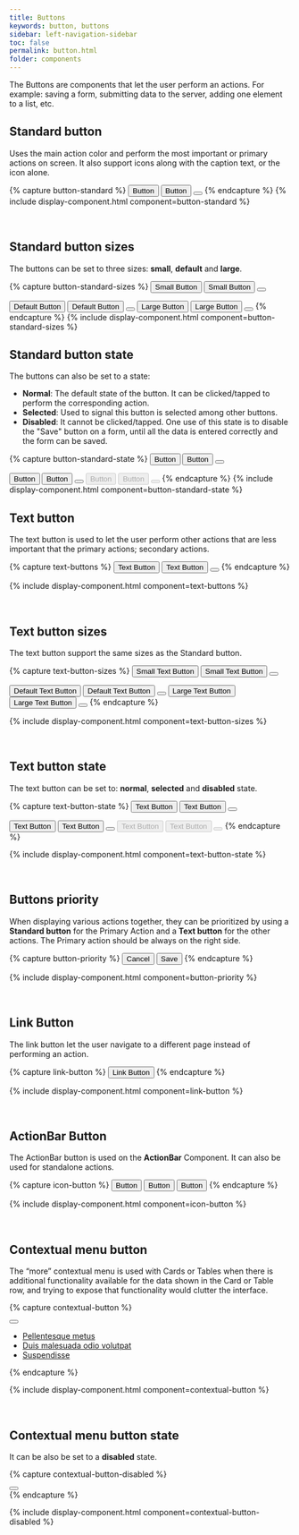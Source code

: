 ```yaml
---
title: Buttons
keywords: button, buttons
sidebar: left-navigation-sidebar
toc: false
permalink: button.html
folder: components
---
```


The Buttons are components that let the user perform an actions. For example: saving a form, submitting data to the server, adding one element to a list, etc.

## Standard button
Uses the main action color and perform the most important or primary actions on screen. It also support icons along with the caption text, or the icon alone.

{% capture button-standard %}
<button class="tn-button">
    Button
</button>
<button class="tn-button">
    <span class="tn-icon tn-icon--checked tn-icon--medium" role="presentation"></span>
    Button
</button>
<button class="tn-button tn-button--icon" aria-label="BUTTON_LABEL">
    <span class="tn-icon tn-icon--checked tn-icon--medium" role="presentation"></span>
</button>
{% endcapture %}
{% include display-component.html component=button-standard %}

<br/>

## Standard button sizes
The buttons can be set to three sizes: **small**, **default** and **large**.

{% capture button-standard-sizes %}
<button class="tn-button tn-button--small">
    Small Button
</button>
<button class="tn-button tn-button--small">
    <span class="tn-icon tn-icon--checked tn-icon--small" role="presentation"></span>
    Small Button
</button>
<button class="tn-button tn-button--icon tn-button--small" aria-label="BUTTON_LABEL">
    <span class="tn-icon tn-icon--checked tn-icon--small" role="presentation"></span>
</button>

<button class="tn-button">
    Default Button
</button>
<button class="tn-button">
    <span class="tn-icon tn-icon--checked tn-icon--medium" role="presentation"></span>
    Default Button
</button>
<button class="tn-button tn-button--icon" aria-label="BUTTON_LABEL">
    <span class="tn-icon tn-icon--checked tn-icon--medium" role="presentation"></span>
</button>

<button class="tn-button tn-button--large">
    Large Button
</button>
<button class="tn-button tn-button--large">
    <span class="tn-icon tn-icon--checked tn-icon--large" role="presentation"></span>
    Large Button
</button>
<button class="tn-button tn-button--icon tn-button--large" aria-label="BUTTON_LABEL">
    <span class="tn-icon tn-icon--checked tn-icon--large" role="presentation"></span>
</button>
{% endcapture %}
{% include display-component.html component=button-standard-sizes %}

<br/>

## Standard button state
The buttons can also be set to a state:

* **Normal**: The default state of the button. It can be clicked/tapped to perform the corresponding action.
* **Selected**: Used to signal this button is selected among other buttons.
* **Disabled**: It cannot be clicked/tapped. One use of this state is to disable the "Save" button on a form, until all the data is entered correctly and the form can be saved.

{% capture button-standard-state %}
<button class="tn-button">
    Button
</button>
<button class="tn-button">
    <span class="tn-icon tn-icon--checked tn-icon--medium" role="presentation"></span>
    Button
</button>
<button class="tn-button tn-button--icon" aria-label="BUTTON_LABEL">
    <span class="tn-icon tn-icon--checked tn-icon--medium" role="presentation"></span>
</button>

<button class="tn-button" aria-selected="true">
    Button
</button>
<button class="tn-button" aria-selected="true">
    <span class="tn-icon tn-icon--checked tn-icon--medium" role="presentation"></span>
    Button
</button>
<button class="tn-button tn-button--icon" aria-selected="true" aria-label="BUTTON_LABEL">
    <span class="tn-icon tn-icon--checked tn-icon--medium" role="presentation"></span>
</button>

<button class="tn-button" aria-disabled="true" disabled>
    Button
</button>
<button class="tn-button" aria-disabled="true" disabled>
    <span class="tn-icon tn-icon--checked tn-icon--medium" role="presentation"></span>
    Button
</button>
<button class="tn-button tn-button--icon" aria-disabled="true" disabled aria-label="BUTTON_LABEL">
    <span class="tn-icon tn-icon--checked tn-icon--medium" role="presentation"></span>
</button>
{% endcapture %}
{% include display-component.html component=button-standard-state %}

<br>

## Text button
The text button is used to let the user perform other actions that are less important that the primary actions; secondary actions.

{% capture text-buttons %}
<button class="tn-button tn-button--text">
    Text Button
</button>
<button class="tn-button tn-button--text">
    <span class="tn-icon tn-icon--checked tn-icon--medium" role="presentation"></span>
    Text Button
</button>
<button class="tn-button tn-button--text tn-button--icon">
    <span class="tn-icon tn-icon--checked tn-icon--medium" role="presentation"></span>
</button>
{% endcapture %}

{% include display-component.html component=text-buttons %}

<br>

## Text button sizes
The text button support the same sizes as the Standard button.

{% capture text-button-sizes %}
<button class="tn-button tn-button--text tn-button--small">
    Small Text Button
</button>
<button class="tn-button tn-button--text tn-button--small">
    <span class="tn-icon tn-icon--checked tn-icon--small" role="presentation"></span>
    Small Text Button
</button>
<button class="tn-button tn-button--text tn-button--icon tn-button--small" aria-label="BUTTON_LABEL">
    <span class="tn-icon tn-icon--checked tn-icon--small" role="presentation"></span>
</button>

<button class="tn-button tn-button--text">
    Default Text Button
</button>
<button class="tn-button tn-button--text">
    <span class="tn-icon tn-icon--checked tn-icon--medium" role="presentation"></span>
    Default Text Button
</button>
<button class="tn-button tn-button--text tn-button--icon" aria-label="BUTTON_LABEL">
    <span class="tn-icon tn-icon--checked tn-icon--medium" role="presentation"></span>
</button>

<button class="tn-button tn-button--text tn-button--large">
    Large Text Button
</button>
<button class="tn-button tn-button--text tn-button--large">
    <span class="tn-icon tn-icon--checked tn-icon--large" role="presentation"></span>
    Large Text Button
</button>
<button class="tn-button tn-button--text tn-button--icon tn-button--large" aria-label="BUTTON_LABEL">
    <span class="tn-icon tn-icon--checked tn-icon--large" role="presentation"></span>
</button>
{% endcapture %}

{% include display-component.html component=text-button-sizes %}

<br>

## Text button state
The text button can be set to: **normal**, **selected** and **disabled** state.

{% capture text-button-state %}
<button class="tn-button tn-button--text">
    Text Button
</button>
<button class="tn-button tn-button--text">
    <span class="tn-icon tn-icon--checked tn-icon--medium" role="presentation"></span>
    Text Button
</button>
<button class="tn-button tn-button--text tn-button--icon" aria-label="BUTTON_LABEL">
    <span class="tn-icon tn-icon--checked tn-icon--medium" role="presentation"></span>
</button>

<button class="tn-button tn-button--text" aria-selected="true">
    Text Button
</button>
<button class="tn-button tn-button--text" aria-selected="true">
    <span class="tn-icon tn-icon--checked tn-icon--medium" role="presentation"></span>
    Text Button
</button>
<button class="tn-button tn-button--text tn-button--icon" aria-selected="true" aria-label="BUTTON_LABEL">
    <span class="tn-icon tn-icon--checked tn-icon--medium" role="presentation"></span>
</button>

<button class="tn-button tn-button--text" aria-disabled="true" disabled>
    Text Button
</button>
<button class="tn-button tn-button--text" aria-disabled="true" disabled>
    <span class="tn-icon tn-icon--checked tn-icon--medium" role="presentation"></span>
    Text Button
</button>
<button class="tn-button tn-button--text tn-button--icon" aria-disabled="true" disabled aria-label="BUTTON_LABEL">
    <span class="tn-icon tn-icon--checked tn-icon--medium" role="presentation"></span>
</button>
{% endcapture %}

{% include display-component.html component=text-button-state %}

<br/>

## Buttons priority
When displaying various actions together, they can be prioritized by using a **Standard button** for the Primary Action and a **Text button** for the other actions. The Primary action should be always on the right side.

{% capture button-priority %}
<button class="tn-button tn-button--text">
    Cancel
</button>
<button class="tn-button">
    Save
</button>
{% endcapture %}

{% include display-component.html component=button-priority %}

<br/>

## Link Button
The link button let the user navigate to a different page instead of performing an action.

{% capture link-button %}
<button class="tn-button tn-button--link">
    Link Button
</button>
{% endcapture %}

{% include display-component.html component=link-button %}

<br>

## ActionBar Button
The ActionBar button is used on the **ActionBar** Component. It can also be used for standalone actions.

{% capture icon-button %}
<button class="tn-button tn-button--text tn-button--action-bar">
    <span class="tn-icon tn-icon--checked tn-icon--medium" role="presentation"></span>
    Button
</button>
<button class="tn-button tn-button--text tn-button--action-bar">
    <span class="tn-icon tn-icon--checked tn-icon--medium" role="presentation"></span>
    Button
</button>
<button class="tn-button tn-button--action-bar">
    <span class="tn-icon tn-icon--checked tn-icon--medium" role="presentation"></span>
    Button
</button>
{% endcapture %}

{% include display-component.html component=icon-button %}

<br>

## Contextual menu button
The “more” contextual menu is used with Cards or Tables when there is additional functionality available for the data shown in the Card or Table row, and trying to expose that functionality would clutter the interface.

{% capture contextual-button %}
<div class="tn-dropdown">
    <button class="tn-button tn-button--icon tn-button--text" aria-controls="nH3Yk786" aria-haspopup="true" aria-label="More">
        <span class="tn-icon tn-icon--more tn-icon--medium" role="presentation"></span>
    </button>
    <ul class="tn-dropdown__menu tn-contextual-menu" aria-hidden="true" id="nH3Yk786">
        <li><a href="#" class="tn-dropdown__item">Pellentesque metus</a></li>
        <li><a href="#" class="tn-dropdown__item">Duis malesuada odio volutpat</a></li>
        <li><a href="#" class="tn-dropdown__item">Suspendisse</a></li>
    </ul>
</div>
{% endcapture %}

{% include display-component.html component=contextual-button %}

<br/>


## Contextual menu button state
It can be also be set to a **disabled** state.

{% capture contextual-button-disabled %}
<div class="tn-dropdown">
    <button class="tn-button tn-button--icon tn-button--text is-disabled" aria-controls="V9HDS171" aria-haspopup="true" aria-label="More">
        <span class="tn-icon tn-icon--more tn-icon--medium" role="presentation"></span>
    </button>
</div>
{% endcapture %}

{% include display-component.html component=contextual-button-disabled %}
